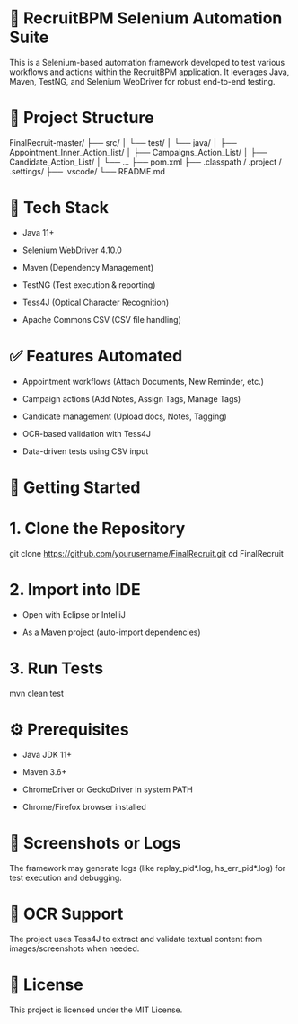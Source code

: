 # 📘 RecruitBPM Selenium Automation Suite
This is a Selenium-based automation framework developed to test various workflows and actions within the RecruitBPM application. It leverages Java, Maven, TestNG, and Selenium WebDriver for robust end-to-end testing.

# 📂 Project Structure

FinalRecruit-master/
├── src/
│   └── test/
│       └── java/
│           ├── Appointment_Inner_Action_list/
│           ├── Campaigns_Action_List/
│           ├── Candidate_Action_List/
│           └── ...
├── pom.xml
├── .classpath / .project / .settings/
├── .vscode/
└── README.md

# 🧰 Tech Stack
- Java 11+

- Selenium WebDriver 4.10.0

- Maven (Dependency Management)

- TestNG (Test execution & reporting)

- Tess4J (Optical Character Recognition)

- Apache Commons CSV (CSV file handling)

# ✅ Features Automated
- Appointment workflows (Attach Documents, New Reminder, etc.)

- Campaign actions (Add Notes, Assign Tags, Manage Tags)

- Candidate management (Upload docs, Notes, Tagging)

- OCR-based validation with Tess4J

- Data-driven tests using CSV input

# 🚀 Getting Started
# 1. Clone the Repository

git clone https://github.com/yourusername/FinalRecruit.git
cd FinalRecruit

# 2. Import into IDE
- Open with Eclipse or IntelliJ

- As a Maven project (auto-import dependencies)

# 3. Run Tests

mvn clean test

# ⚙️ Prerequisites
- Java JDK 11+

- Maven 3.6+

- ChromeDriver or GeckoDriver in system PATH

- Chrome/Firefox browser installed

# 📸 Screenshots or Logs
The framework may generate logs (like replay_pid*.log, hs_err_pid*.log) for test execution and debugging.

# 🤖 OCR Support
The project uses Tess4J to extract and validate textual content from images/screenshots when needed.

# 📄 License
This project is licensed under the MIT License.

